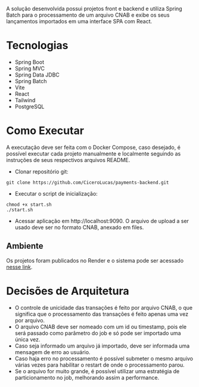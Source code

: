 A solução desenvolvida possui projetos front e backend e utiliza Spring Batch para o processamento de um arquivo CNAB e exibe os seus lançamentos importados em uma interface SPA com React.

# Tecnologias 

* Spring Boot
* Spring MVC
* Spring Data JDBC
* Spring Batch
* Vite
* React
* Tailwind
* PostgreSQL

# Como Executar

A executação deve ser feita com o Docker Compose, caso desejado, é possível executar cada projeto manualmente e localmente seguindo as instruções de seus respectivos arquivos README.

* Clonar repositório git:
```
git clone https://github.com/CiceroLucas/payments-backend.git
```

* Executar o script de inicialização:
```
chmod +x start.sh
./start.sh
```

* Acessar aplicação em http://localhost:9090. O arquivo de upload a ser usado deve ser no formato CNAB, anexado em files.

## Ambiente

Os projetos foram publicados no Render e o sistema pode ser acessado <a target="_blank" href="https://payments-frontend-f5tk.onrender.com">nesse link</a>.

# Decisões de Arquitetura

* O controle de unicidade das transações é feito por arquivo CNAB, o que significa que o processamento das transações é feito apenas uma vez por arquivo.
* O arquivo CNAB deve ser nomeado com um id ou timestamp, pois ele será passado como parâmetro do job e só pode ser importado uma única vez.
* Caso seja informado um arquivo já importado, deve ser informada uma mensagem de erro ao usuário.
* Caso haja erro no processamento é possível submeter o mesmo arquivo várias vezes para habilitar o restart de onde o processamento parou.
* Se o arquivo for muito grande, é possível utilizar uma estratégia de particionamento no job, melhorando assim a performance.

